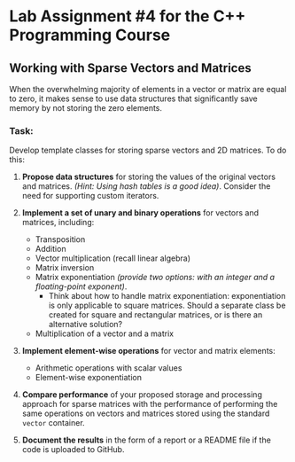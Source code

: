 # Lab Assignment #4 for the C++ Programming Course

## Working with Sparse Vectors and Matrices

When the overwhelming majority of elements in a vector or matrix are equal to zero, it makes sense to use data structures that significantly save memory by not storing the zero elements.

### **Task:**

Develop template classes for storing sparse vectors and 2D matrices. To do this:

1. **Propose data structures** for storing the values of the original vectors and matrices. _(Hint: Using hash tables is a good idea)_. Consider the need for supporting custom iterators.

2. **Implement a set of unary and binary operations** for vectors and matrices, including:

   - Transposition
   - Addition
   - Vector multiplication (recall linear algebra)
   - Matrix inversion
   - Matrix exponentiation _(provide two options: with an integer and a floating-point exponent)_.
     - Think about how to handle matrix exponentiation: exponentiation is only applicable to square matrices. Should a separate class be created for square and rectangular matrices, or is there an alternative solution?
   - Multiplication of a vector and a matrix

3. **Implement element-wise operations** for vector and matrix elements:

   - Arithmetic operations with scalar values
   - Element-wise exponentiation

4. **Compare performance** of your proposed storage and processing approach for sparse matrices with the performance of performing the same operations on vectors and matrices stored using the standard `vector` container.

5. **Document the results** in the form of a report or a README file if the code is uploaded to GitHub.
